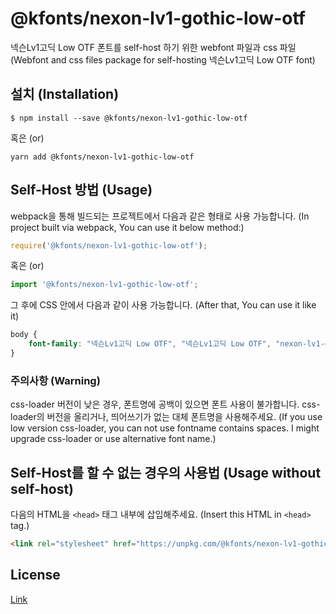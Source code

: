# @kfonts/nexon-lv1-gothic-low-otf

넥슨Lv1고딕 Low OTF 폰트를 self-host 하기 위한 webfont 파일과 css 파일
(Webfont and css files package for self-hosting 넥슨Lv1고딕 Low OTF font)

## 설치 (Installation)

```
$ npm install --save @kfonts/nexon-lv1-gothic-low-otf
```

혹은 (or)

```
yarn add @kfonts/nexon-lv1-gothic-low-otf
```

## Self-Host 방법 (Usage)

webpack을 통해 빌드되는 프로젝트에서 다음과 같은 형태로 사용 가능합니다.
(In project built via webpack, You can use it below method:)

```js
require('@kfonts/nexon-lv1-gothic-low-otf');
```

혹은 (or)

```js
import '@kfonts/nexon-lv1-gothic-low-otf';
```

그 후에 CSS 안에서 다음과 같이 사용 가능합니다.
(After that, You can use it like it)

```css
body {
    font-family: "넥슨Lv1고딕 Low OTF", "넥슨Lv1고딕 Low OTF", "nexon-lv1-gothic-low-otf";
}
```

### 주의사항 (Warning)

css-loader 버전이 낮은 경우, 폰트명에 공백이 있으면 폰트 사용이 불가합니다.
css-loader의 버전을 올리거나, 띄어쓰기가 없는 대체 폰트명을 사용해주세요.
(If you use low version css-loader, you can not use fontname contains spaces.
I might upgrade css-loader or use alternative font name.)

## Self-Host를 할 수 없는 경우의 사용법 (Usage without self-host)

다음의 HTML을 `<head>` 태그 내부에 삽입해주세요.
(Insert this HTML in `<head>` tag.)

```html
<link rel="stylesheet" href="https://unpkg.com/@kfonts/nexon-lv1-gothic-low-otf/index.css" />
```

## License

[Link](http://levelup.nexon.com/font/index.aspx)